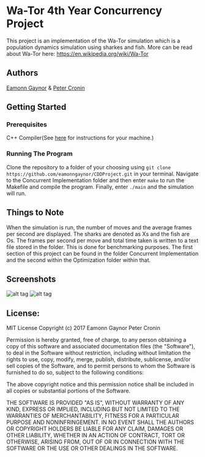 # Wa-Tor 4th Year Concurrency Project

This project is an implementation of the Wa-Tor simulation which is a population dynamics simulation using sharkes and fish. More can be read about Wa-Tor here: https://en.wikipedia.org/wiki/Wa-Tor

## Authors

[Eamonn Gaynor](https://github.com/eamonngaynor) & [Peter Cronin](https://github.com/peadarcronin)

## Getting Started

### Prerequisites

C++ Compiler(See [here](https://www.tutorialspoint.com/cplusplus/cpp_environment_setup.htm) for instructions for your machine.)

### Running The Program

Clone the repository to a folder of your choosing using ```git clone https://github.com/eamonngaynor/CDDProject.git``` in your terminal. Navigate to the Concurrent Implementation folder and then enter ```make``` to run the Makefile and compile the program. Finally, enter ```./main``` and the simulation will run.

## Things to Note

When the simulation is run, the number of moves and the average frames per second are displayed. The sharks are denoted as Xs and the fish are Os. The frames per second per move and total time taken is written to a text file stored in the folder. This is done for benchmarking purposes. The first section of this project can be found in the folder Concurrent Implementation and the second within the Optimization folder within that.

## Screenshots

![alt tag](https://i.imgur.com/pv1nqzi.png "Wa-Tor")
![alt tag](https://i.imgur.com/RKOkc88.png "Wa-Tor Benchmarking")

## License:

MIT License
Copyright (c) 2017 Eamonn Gaynor Peter Cronin

Permission is hereby granted, free of charge, to any person obtaining a copy
of this software and associated documentation files (the "Software"), to deal
in the Software without restriction, including without limitation the rights
to use, copy, modify, merge, publish, distribute, sublicense, and/or sell
copies of the Software, and to permit persons to whom the Software is
furnished to do so, subject to the following conditions:

The above copyright notice and this permission notice shall be included in all
copies or substantial portions of the Software.

THE SOFTWARE IS PROVIDED "AS IS", WITHOUT WARRANTY OF ANY KIND, EXPRESS OR
IMPLIED, INCLUDING BUT NOT LIMITED TO THE WARRANTIES OF MERCHANTABILITY,
FITNESS FOR A PARTICULAR PURPOSE AND NONINFRINGEMENT. IN NO EVENT SHALL THE
AUTHORS OR COPYRIGHT HOLDERS BE LIABLE FOR ANY CLAIM, DAMAGES OR OTHER
LIABILITY, WHETHER IN AN ACTION OF CONTRACT, TORT OR OTHERWISE, ARISING FROM,
OUT OF OR IN CONNECTION WITH THE SOFTWARE OR THE USE OR OTHER DEALINGS IN THE
SOFTWARE.
